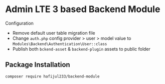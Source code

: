 # Admin LTE 3 based Backend Module

Configuration
* Remove default user table migration file
* Change ``auth.php`` config provider > user > model value to `Modules\Backend\Authentication\User::class`
* Publish both ``bckend-asset`` & ``backend-plugin`` assets to public folder

## Package Installation
``composer require hafijul233/backend-module``
